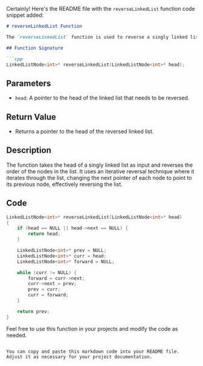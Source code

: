 Certainly! Here's the README file with the `reverseLinkedList` function code snippet added:

```markdown
# reverseLinkedList Function

The `reverseLinkedList` function is used to reverse a singly linked list.

## Function Signature

```cpp
LinkedListNode<int>* reverseLinkedList(LinkedListNode<int>* head);
```

## Parameters

- `head`: A pointer to the head of the linked list that needs to be reversed.

## Return Value

- Returns a pointer to the head of the reversed linked list.

## Description

The function takes the head of a singly linked list as input and reverses the order of the nodes in the list. It uses an iterative reversal technique where it iterates through the list, changing the next pointer of each node to point to its previous node, effectively reversing the list.

## Code

```cpp
LinkedListNode<int>* reverseLinkedList(LinkedListNode<int>* head) 
{
    if (head == NULL || head->next == NULL) {
        return head;
    }

    LinkedListNode<int>* prev = NULL;
    LinkedListNode<int>* curr = head;
    LinkedListNode<int>* forward = NULL;

    while (curr != NULL) {
        forward = curr->next;
        curr->next = prev;
        prev = curr;
        curr = forward;
    }

    return prev;
}
```

Feel free to use this function in your projects and modify the code as needed.
```

You can copy and paste this markdown code into your README file. Adjust it as necessary for your project documentation.


